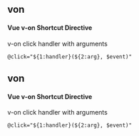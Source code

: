 ## von
#### Vue v-on Shortcut Directive
v-on click handler with arguments
```
@click="${1:handler}(${2:arg}, $event)"
```

## von
#### Vue v-on Shortcut Directive
v-on click handler with arguments
```
@click="${1:handler}(${2:arg}, $event)"
```